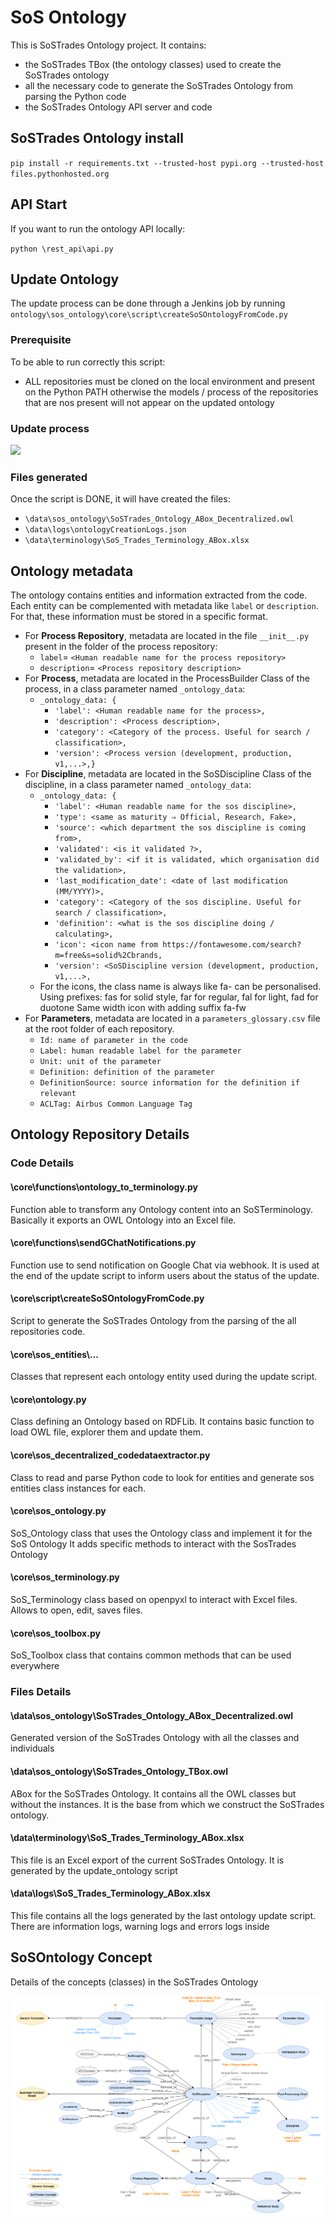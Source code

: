 # SoS Ontology

This is SoSTrades Ontology project.
It contains:
 - the SoSTrades TBox (the ontology classes) used to create the SoSTrades ontology
 - all the necessary code to generate the SoSTrades Ontology from parsing the Python code
 - the SoSTrades Ontology API server and code


## SoSTrades Ontology install
`pip install -r requirements.txt --trusted-host pypi.org --trusted-host files.pythonhosted.org`

## API Start
If you want to run the ontology API locally:

`python \rest_api\api.py`

## Update Ontology

The update process can be done through a Jenkins job by running `ontology\sos_ontology\core\script\createSoSOntologyFromCode.py`

### Prerequisite
To be able to run correctly this script:
 - ALL repositories must be cloned on the local environment and present on the Python PATH otherwise the models / process of the repositories that are nos present will not appear on the updated ontology

### Update process
![](Update_process.png)

### Files generated
Once the script is DONE, it will have created the files:
 - `\data\sos_ontology\SoSTrades_Ontology_ABox_Decentralized.owl`
 - `\data\logs\ontologyCreationLogs.json`
 - `\data\terminology\SoS_Trades_Terminology_ABox.xlsx`

## Ontology metadata
The ontology contains entities and information extracted from the code.
Each entity can be complemented with metadata like `label` or `description`. For that, these information must be stored in a specific format.
 - For **Process Repository**, metadata are located in the file `__init__.py` present in the folder of the process repository:
   - `label`= `<Human readable name for the process repository>`
   - `description`= `<Process repository description>`
 - For **Process**, metadata are located in the ProcessBuilder Class of the process, in a class parameter named `_ontology_data`:
   - `_ontology_data: {`
     - `'label': <Human readable name for the process>,`
     - `'description': <Process description>,`
     - `'category': <Category of the process. Useful for search / classification>,`
     - `'version': <Process version (development, production, v1,...>,}`
 - For **Discipline**, metadata are located in the SoSDiscipline  Class of the discipline, in a class parameter named `_ontology_data`:
   - `_ontology_data: {`
     - `'label': <Human readable name for the sos discipline>,`
     - `'type': <same as maturity ⇒ Official, Research, Fake>,`
     - `'source': <which department the sos discipline is coming from>,`
     - `'validated': <is it validated ?>,`
     - `'validated_by': <if it is validated, which organisation did the validation>,`
     - `'last_modification_date': <date of last modification (MM/YYYY)>,`
     - `'category': <Category of the sos discipline. Useful for search / classification>,`
     - `'definition': <what is the sos discipline doing / calculating>,`
     - `'icon': <icon name from https://fontawesome.com/search?m=free&s=solid%2Cbrands,`
     - `'version': <SoSDiscipline version (development, production, v1,...>,`
   - For the icons, the class name is always like fa-<ICONNAME> can be personalised.
Using prefixes: fas for solid style, far for regular, fal for light, fad for duotone
Same width icon with adding suffix fa-fw
 - For **Parameters**, metadata are located in a `parameters_glossary.csv` file at the root folder of each repository.
   - `Id: name of parameter in the code`
   - `Label: human readable label for the parameter`
   - `Unit: unit of the parameter`
   - `Definition: definition of the parameter`
   - `DefinitionSource: source information for the definition if relevant`
   - `ACLTag: Airbus Common Language Tag`
## Ontology Repository Details
### Code Details

#### **\core\functions\ontology_to_terminology.py**

Function able to transform any Ontology content into an SoSTerminology. Basically it exports an OWL Ontology into an Excel file.
#### **\core\functions\sendGChatNotifications.py**

Function use to send notification on Google Chat via webhook. It is used at the end of the update script to inform users about the status of the update.

#### **\core\script\createSoSOntologyFromCode.py**

Script to generate the SoSTrades Ontology from the parsing of the all repositories code.
#### **\core\sos_entities\\...**

Classes that represent each ontology entity used during the update script.

#### **\core\ontology.py**

Class defining an Ontology based on RDFLib. It contains basic function to load OWL file, explorer them and update them.

#### **\core\sos_decentralized_codedataextractor.py**

Class to read and parse Python code to look for entities and generate sos entities class instances for each.

#### **\core\sos_ontology.py**

SoS_Ontology class that uses the Ontology class and implement it for the SoS Ontology
It adds specific methods to interact with the SosTrades Ontology

#### **\core\sos_terminology.py**

SoS_Terminology class based on openpyxl to interact with Excel files. Allows to open, edit, saves files.

#### **\core\sos_toolbox.py**

SoS_Toolbox class that contains common methods that can be used everywhere


### Files Details

#### **\data\sos_ontology\SoSTrades_Ontology_ABox_Decentralized.owl**

Generated version of the SoSTrades Ontology with all the classes and individuals

#### **\data\sos_ontology\SoSTrades_Ontology_TBox.owl**

ABox for the SoSTrades Ontology. It contains all the OWL classes but without the instances. It is the base from which we construct the SoSTrades ontology.


#### **\data\terminology\SoS_Trades_Terminology_ABox.xlsx**

This file is an Excel export of the current SoSTrades Ontology. It is generated by the update_ontology script
#### **\data\logs\SoS_Trades_Terminology_ABox.xlsx**

This file contains all the logs generated by the last ontology update script. There are information logs, warning logs and errors logs inside


## SoSOntology Concept

Details of the concepts (classes) in the SoSTrades Ontology

![](SoSConcepts.png)